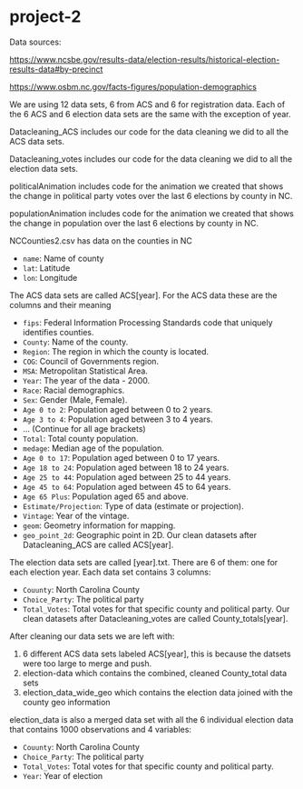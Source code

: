 # project-2

Data sources:

https://www.ncsbe.gov/results-data/election-results/historical-election-results-data#by-precinct

https://www.osbm.nc.gov/facts-figures/population-demographics

We are using 12 data sets, 6 from ACS and 6 for registration data. Each of the 6 ACS and 6 election data sets are the same with the exception of year.

Datacleaning_ACS includes our code for the data cleaning we did to all the ACS data sets.

Datacleaning_votes includes our code for the data cleaning we did to all the election data sets.

politicalAnimation includes code for the animation we created that shows the change in political party votes over the last 6 elections by county in NC.

populationAnimation includes code for the animation we created that shows the change in population over the last 6 elections by county in NC.

NCCounties2.csv has data on the counties in NC
- `name`: Name of county
- `lat`: Latitude 
- `lon`: Longitude

The ACS data sets are called ACS[year]. For the ACS data these are the columns and their meaning
- `fips`: Federal Information Processing Standards code that uniquely identifies counties.
- `County`: Name of the county.
- `Region`: The region in which the county is located.
- `COG`: Council of Governments region.
- `MSA`: Metropolitan Statistical Area.
- `Year`: The year of the data - 2000.
- `Race`: Racial demographics.
- `Sex`: Gender (Male, Female).
- `Age 0 to 2`: Population aged between 0 to 2 years.
- `Age 3 to 4`: Population aged between 3 to 4 years.
- ... (Continue for all age brackets)
- `Total`: Total county population.
- `medage`: Median age of the population.
- `Age 0 to 17`: Population aged between 0 to 17 years.
- `Age 18 to 24`: Population aged between 18 to 24 years.
- `Age 25 to 44`: Population aged between 25 to 44 years.
- `Age 45 to 64`: Population aged between 45 to 64 years.
- `Age 65 Plus`: Population aged 65 and above.
- `Estimate/Projection`: Type of data (estimate or projection).
- `Vintage`: Year of the vintage.
- `geom`: Geometry information for mapping.
- `geo_point_2d`: Geographic point in 2D.
Our clean datasets after Datacleaning_ACS are called ACS[year].

The election data sets are called [year].txt. There are 6 of them: one for each election year. Each data set contains 3 columns:
- `Couunty`: North Carolina County
- `Choice_Party`: The political party
- `Total_Votes`: Total votes for that specific county and political party.
Our clean datasets after Datacleaning_votes are called County_totals[year].


After cleaning our data sets we are left with:
1. 6 different ACS data sets labeled ACS[year], this is because the datsets were too large to merge and push.
2. election-data which contains the combined, cleaned County_total data sets
2. election_data_wide_geo which contains the election data joined with the county geo information

election_data is also a merged data set with all the 6 individual election data
that contains 1000 observations and 4 variables:
- `Couunty`: North Carolina County
- `Choice_Party`: The political party
- `Total_Votes`: Total votes for that specific county and political party.
- `Year`: Year of election 